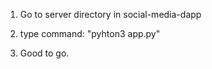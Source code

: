 1. Go to server directory in social-media-dapp

2. type command:
   "pyhton3 app.py"

3. Good to go.
